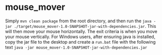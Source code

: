 # mouse_mover


Simply `mvn clean package` from the root directory, and then run the `java -jar ./target/mouse_mover-1.0-SNAPSHOT-jar-with-dependencies.jar`. This will then move your mouse horizontally. The exit criteria is when you move your mouse vertically. For Windows users, after ensuring java is installed, copy the jar file to the desktop and create a `run.bat` file with the following text `java -jar mouse_mover-1.0-SNAPSHOT-jar-with-dependencies.jar`
